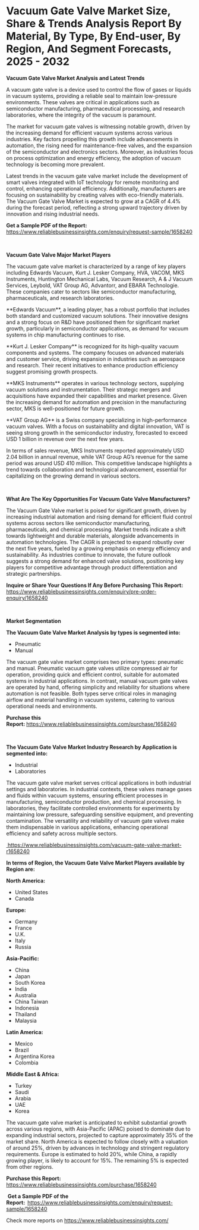 <p><h1>Vacuum Gate Valve Market Size, Share & Trends Analysis Report By Material, By Type, By End-user, By Region, And Segment Forecasts, 2025 - 2032</h1></p><p><strong>Vacuum Gate Valve Market Analysis and Latest Trends</strong></p>
<p><p>A vacuum gate valve is a device used to control the flow of gases or liquids in vacuum systems, providing a reliable seal to maintain low-pressure environments. These valves are critical in applications such as semiconductor manufacturing, pharmaceutical processing, and research laboratories, where the integrity of the vacuum is paramount. </p><p>The market for vacuum gate valves is witnessing notable growth, driven by the increasing demand for efficient vacuum systems across various industries. Key factors propelling this growth include advancements in automation, the rising need for maintenance-free valves, and the expansion of the semiconductor and electronics sectors. Moreover, as industries focus on process optimization and energy efficiency, the adoption of vacuum technology is becoming more prevalent.</p><p>Latest trends in the vacuum gate valve market include the development of smart valves integrated with IoT technology for remote monitoring and control, enhancing operational efficiency. Additionally, manufacturers are focusing on sustainability by creating valves with eco-friendly materials. The Vacuum Gate Valve Market is expected to grow at a CAGR of 4.4% during the forecast period, reflecting a strong upward trajectory driven by innovation and rising industrial needs.</p></p>
<p><strong>Get a Sample PDF of the Report:&nbsp;</strong> <a href="https://www.reliablebusinessinsights.com/enquiry/request-sample/1658240?utm_campaign=2397&utm_medium=2&utm_source=Github&utm_content=ia&utm_term=17022025&utm_id=vacuum-gate-valve">https://www.reliablebusinessinsights.com/enquiry/request-sample/1658240</a></p>
<p>&nbsp;</p>
<p><strong>Vacuum Gate Valve Major Market Players</strong></p>
<p><p>The vacuum gate valve market is characterized by a range of key players including Edwards Vacuum, Kurt J. Lesker Company, HVA, VACOM, MKS Instruments, Huntington Mechanical Labs, Vacuum Research, A & J Vacuum Services, Leybold, VAT Group AG, Advantorr, and EBARA Technologie. These companies cater to sectors like semiconductor manufacturing, pharmaceuticals, and research laboratories.</p><p>**Edwards Vacuum**, a leading player, has a robust portfolio that includes both standard and customized vacuum solutions. Their innovative designs and a strong focus on R&D have positioned them for significant market growth, particularly in semiconductor applications, as demand for vacuum systems in chip manufacturing continues to rise.</p><p>**Kurt J. Lesker Company** is recognized for its high-quality vacuum components and systems. The company focuses on advanced materials and customer service, driving expansion in industries such as aerospace and research. Their recent initiatives to enhance production efficiency suggest promising growth prospects.</p><p>**MKS Instruments** operates in various technology sectors, supplying vacuum solutions and instrumentation. Their strategic mergers and acquisitions have expanded their capabilities and market presence. Given the increasing demand for automation and precision in the manufacturing sector, MKS is well-positioned for future growth.</p><p>**VAT Group AG** is a Swiss company specializing in high-performance vacuum valves. With a focus on sustainability and digital innovation, VAT is seeing strong growth in the semiconductor industry, forecasted to exceed USD 1 billion in revenue over the next few years.</p><p>In terms of sales revenue, MKS Instruments reported approximately USD 2.04 billion in annual revenue, while VAT Group AG’s revenue for the same period was around USD 410 million. This competitive landscape highlights a trend towards collaboration and technological advancement, essential for capitalizing on the growing demand in various sectors.</p></p>
<p>&nbsp;</p>
<p><strong>What Are The Key Opportunities For Vacuum Gate Valve Manufacturers?</strong></p>
<p><p>The Vacuum Gate Valve market is poised for significant growth, driven by increasing industrial automation and rising demand for efficient fluid control systems across sectors like semiconductor manufacturing, pharmaceuticals, and chemical processing. Market trends indicate a shift towards lightweight and durable materials, alongside advancements in automation technologies. The CAGR is projected to expand robustly over the next five years, fueled by a growing emphasis on energy efficiency and sustainability. As industries continue to innovate, the future outlook suggests a strong demand for enhanced valve solutions, positioning key players for competitive advantage through product differentiation and strategic partnerships.</p></p>
<p><strong>Inquire or Share Your Questions If Any Before Purchasing This Report:</strong> <a href="https://www.reliablebusinessinsights.com/enquiry/pre-order-enquiry/1658240?utm_campaign=2397&utm_medium=2&utm_source=Github&utm_content=ia&utm_term=17022025&utm_id=vacuum-gate-valve">https://www.reliablebusinessinsights.com/enquiry/pre-order-enquiry/1658240</a></p>
<p>&nbsp;</p>
<p><strong>Market Segmentation</strong></p>
<p><strong>The Vacuum Gate Valve Market Analysis by types is segmented into:</strong></p>
<p><ul><li>Pneumatic</li><li>Manual</li></ul></p>
<p><p>The vacuum gate valve market comprises two primary types: pneumatic and manual. Pneumatic vacuum gate valves utilize compressed air for operation, providing quick and efficient control, suitable for automated systems in industrial applications. In contrast, manual vacuum gate valves are operated by hand, offering simplicity and reliability for situations where automation is not feasible. Both types serve critical roles in managing airflow and material handling in vacuum systems, catering to various operational needs and environments.</p></p>
<p><strong>Purchase this Report:&nbsp;</strong><a href="https://www.reliablebusinessinsights.com/purchase/1658240?utm_campaign=2397&utm_medium=2&utm_source=Github&utm_content=ia&utm_term=17022025&utm_id=vacuum-gate-valve">https://www.reliablebusinessinsights.com/purchase/1658240</a></p>
<p>&nbsp;</p>
<p><strong>The Vacuum Gate Valve Market Industry Research by Application is segmented into:</strong></p>
<p><ul><li>Industrial</li><li>Laboratories</li></ul></p>
<p><p>The vacuum gate valve market serves critical applications in both industrial settings and laboratories. In industrial contexts, these valves manage gases and fluids within vacuum systems, ensuring efficient processes in manufacturing, semiconductor production, and chemical processing. In laboratories, they facilitate controlled environments for experiments by maintaining low pressure, safeguarding sensitive equipment, and preventing contamination. The versatility and reliability of vacuum gate valves make them indispensable in various applications, enhancing operational efficiency and safety across multiple sectors.</p></p>
<p><a href="https://www.reliablebusinessinsights.com/vacuum-gate-valve-market-r1658240?utm_campaign=2397&utm_medium=2&utm_source=Github&utm_content=ia&utm_term=17022025&utm_id=vacuum-gate-valve">&nbsp;https://www.reliablebusinessinsights.com/vacuum-gate-valve-market-r1658240</a></p>
<p><strong>In terms of Region, the Vacuum Gate Valve Market Players available by Region are:</strong></p>
<p>
    <p> <strong> North America: </strong>
        <ul>
            <li>United States</li>
            <li>Canada</li>
        </ul>
        </p> 
    <p> <strong> Europe: </strong>
        <ul>
            <li>Germany</li>
            <li>France</li>
            <li>U.K.</li>
            <li>Italy</li>
            <li>Russia</li>
        </ul>
        </p> 
    <p> <strong> Asia-Pacific: </strong>
        <ul>
            <li>China</li>
            <li>Japan</li>
            <li>South Korea</li>
            <li>India</li>
            <li>Australia</li>
            <li>China Taiwan</li>
            <li>Indonesia</li>
            <li>Thailand</li>
            <li>Malaysia</li>
        </ul>
        </p> 
    <p> <strong> Latin America: </strong>
        <ul>
            <li>Mexico</li>
            <li>Brazil</li>
            <li>Argentina Korea</li>
            <li>Colombia</li>
        </ul>
        </p> 
    <p> <strong> Middle East & Africa: </strong>
        <ul>
            <li>Turkey</li>
            <li>Saudi</li>
            <li>Arabia</li>
            <li>UAE</li>
            <li>Korea</li>
        </ul>
    </p>
    </p>
<p><p>The vacuum gate valve market is anticipated to exhibit substantial growth across various regions, with Asia-Pacific (APAC) poised to dominate due to expanding industrial sectors, projected to capture approximately 35% of the market share. North America is expected to follow closely with a valuation of around 25%, driven by advances in technology and stringent regulatory requirements. Europe is estimated to hold 20%, while China, a rapidly growing player, is likely to account for 15%. The remaining 5% is expected from other regions.</p></p>
<p><strong>Purchase this Report: </strong><a href="https://www.reliablebusinessinsights.com/purchase/1658240?utm_campaign=2397&utm_medium=2&utm_source=Github&utm_content=ia&utm_term=17022025&utm_id=vacuum-gate-valve">https://www.reliablebusinessinsights.com/purchase/1658240</a></p>
<p>&nbsp;<strong>Get a Sample PDF of the Report:&nbsp;&nbsp;</strong><a href="https://www.reliablebusinessinsights.com/enquiry/request-sample/1658240?utm_campaign=2397&utm_medium=2&utm_source=Github&utm_content=ia&utm_term=17022025&utm_id=vacuum-gate-valve">https://www.reliablebusinessinsights.com/enquiry/request-sample/1658240</a></p>
<p><strong></strong></p>
<p>Check more reports on <a href="https://www.reliablebusinessinsights.com/?utm_campaign=2397&utm_medium=2&utm_source=Github&utm_content=ia&utm_term=17022025&utm_id=vacuum-gate-valve">https://www.reliablebusinessinsights.com/</a></p>